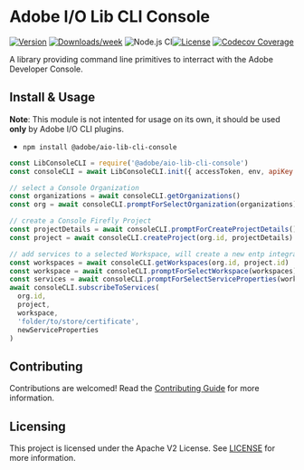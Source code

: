 # Adobe I/O Lib CLI Console

[![Version](https://img.shields.io/npm/v/@adobe/aio-lib-cli-console.svg)](https://npmjs.org/package/@adobe/aio-lib-cli-console)
[![Downloads/week](https://img.shields.io/npm/dw/@adobe/aio-lib-cli-console.svg)](https://npmjs.org/package/@adobe/aio-lib-cli-console)
![Node.js CI](https://github.com/adobe/aio-lib-cli-console/workflows/Node.js%20CI/badge.svg)[![License](https://img.shields.io/badge/License-Apache%202.0-blue.svg)](https://opensource.org/licenses/Apache-2.0)
[![Codecov Coverage](https://img.shields.io/codecov/c/github/adobe/aio-lib-cli-console/master.svg?style=flat-square)](https://codecov.io/gh/adobe/aio-lib-cli-console/)

A library providing command line primitives to interract with the Adobe Developer Console.

## Install & Usage

**Note**: This module is not intented for usage on its own, it should be used **only** by Adobe I/O CLI plugins.

- `npm install @adobe/aio-lib-cli-console`

```javascript
const LibConsoleCLI = require('@adobe/aio-lib-cli-console')
const consoleCLI = await LibConsoleCLI.init({ accessToken, env, apiKey: CONSOLE_API_KEYS[env] })

// select a Console Organization
const organizations = await consoleCLI.getOrganizations()
const org = await consoleCLI.promptForSelectOrganization(organizations)

// create a Console Firefly Project
const projectDetails = await consoleCLI.promptForCreateProjectDetails()
const project = await consoleCLI.createProject(org.id, projectDetails)

// add services to a selected Workspace, will create a new entp integration if there is none
const workspaces = await consoleCLI.getWorkspaces(org.id, project.id)
const workspace = await consoleCLI.promptForSelectWorkspace(workspaces)
const services = await consoleCLI.promptForSelectServiceProperties(workspace.name)
await consoleCLI.subscribeToServices(
  org.id,
  project,
  workspace,
  'folder/to/store/certificate',
  newServiceProperties
)
```

## Contributing

Contributions are welcomed! Read the [Contributing Guide](./.github/CONTRIBUTING.md) for more information.

## Licensing

This project is licensed under the Apache V2 License. See [LICENSE](LICENSE) for more information.
